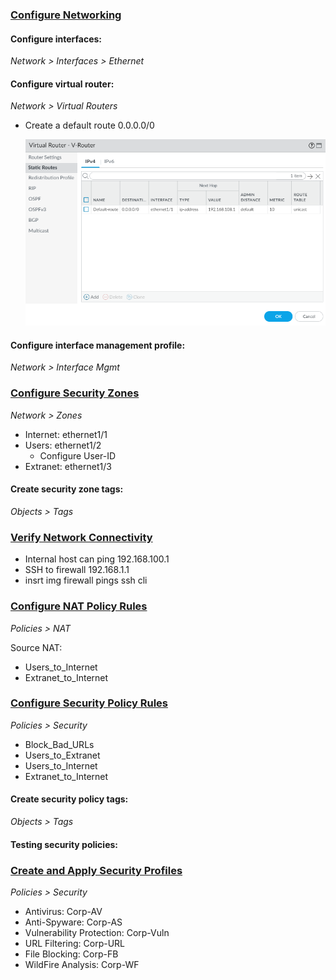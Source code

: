 
### <ins>Configure Networking</ins>

#### Configure interfaces:  
*Network > Interfaces > Ethernet*

#### Configure virtual router:  
*Network > Virtual Routers*    
- Create a default route 0.0.0.0/0
  
  <img src="./Images/virtual-router3.PNG" alt="image" width="600"/>

#### Configure interface management profile:  
*Network > Interface Mgmt*

### <ins>Configure Security Zones</ins>
*Network > Zones*  
- Internet: ethernet1/1
- Users: ethernet1/2
  - Configure User-ID
- Extranet: ethernet1/3

#### Create security zone tags:  
*Objects > Tags*

### <ins>Verify Network Connectivity</ins>

- Internal host can ping 192.168.100.1
- SSH to firewall 192.168.1.1
- insrt img firewall pings ssh cli

### <ins>Configure NAT Policy Rules</ins>
*Policies > NAT*  

Source NAT:
- Users_to_Internet
- Extranet_to_Internet

### <ins>Configure Security Policy Rules</ins>
*Policies > Security*
- Block_Bad_URLs
- Users_to_Extranet
- Users_to_Internet
- Extranet_to_Internet

#### Create security policy tags:  
*Objects > Tags*

#### Testing security policies:

### <ins>Create and Apply Security Profiles</ins>
*Policies > Security*
- Antivirus: Corp-AV
- Anti-Spyware: Corp-AS
- Vulnerability Protection: Corp-Vuln
- URL Filtering: Corp-URL
- File Blocking: Corp-FB
- WildFire Analysis: Corp-WF
